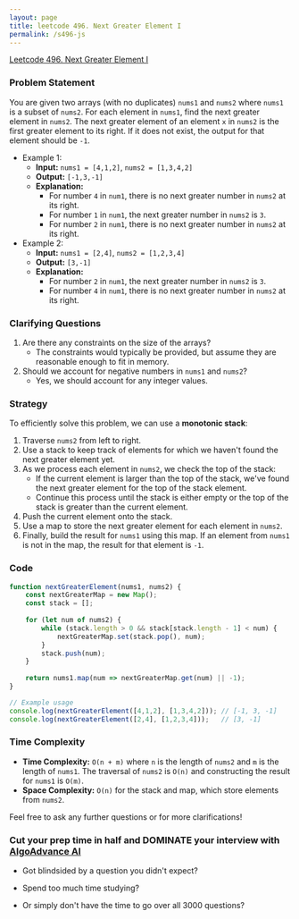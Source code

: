 ```yaml
---
layout: page
title: leetcode 496. Next Greater Element I
permalink: /s496-js
---
```

[Leetcode 496. Next Greater Element I](https://algoadvance.github.io/algoadvance/l496)
### Problem Statement
You are given two arrays (with no duplicates) `nums1` and `nums2` where `nums1` is a subset of `nums2`. For each element in `nums1`, find the next greater element in `nums2`. The next greater element of an element `x` in `nums2` is the first greater element to its right. If it does not exist, the output for that element should be `-1`.

- Example 1:
    - **Input:** `nums1 = [4,1,2]`, `nums2 = [1,3,4,2]`
    - **Output:** `[-1,3,-1]`
    - **Explanation:**
        - For number `4` in `num1`, there is no next greater number in `nums2` at its right.
        - For number `1` in `num1`, the next greater number in `nums2` is `3`.
        - For number `2` in `num1`, there is no next greater number in `nums2` at its right.
- Example 2:
    - **Input:** `nums1 = [2,4]`, `nums2 = [1,2,3,4]`
    - **Output:** `[3,-1]`
    - **Explanation:**
        - For number `2` in `num1`, the next greater number in `nums2` is `3`.
        - For number `4` in `num1`, there is no next greater number in `nums2` at its right.

### Clarifying Questions
1. Are there any constraints on the size of the arrays?
    - The constraints would typically be provided, but assume they are reasonable enough to fit in memory.
2. Should we account for negative numbers in `nums1` and `nums2`?
    - Yes, we should account for any integer values.

### Strategy
To efficiently solve this problem, we can use a **monotonic stack**:
1. Traverse `nums2` from left to right.
2. Use a stack to keep track of elements for which we haven't found the next greater element yet.
3. As we process each element in `nums2`, we check the top of the stack:
    - If the current element is larger than the top of the stack, we've found the next greater element for the top of the stack element.
    - Continue this process until the stack is either empty or the top of the stack is greater than the current element.
4. Push the current element onto the stack.
5. Use a map to store the next greater element for each element in `nums2`.
6. Finally, build the result for `nums1` using this map. If an element from `nums1` is not in the map, the result for that element is `-1`.

### Code
```javascript
function nextGreaterElement(nums1, nums2) {
    const nextGreaterMap = new Map();
    const stack = [];
    
    for (let num of nums2) {
        while (stack.length > 0 && stack[stack.length - 1] < num) {
            nextGreaterMap.set(stack.pop(), num);
        }
        stack.push(num);
    }
    
    return nums1.map(num => nextGreaterMap.get(num) || -1);
}

// Example usage
console.log(nextGreaterElement([4,1,2], [1,3,4,2])); // [-1, 3, -1]
console.log(nextGreaterElement([2,4], [1,2,3,4]));   // [3, -1]
```

### Time Complexity
- **Time Complexity:** `O(n + m)` where `n` is the length of `nums2` and `m` is the length of `nums1`. The traversal of `nums2` is `O(n)` and constructing the result for `nums1` is `O(m)`.
- **Space Complexity:** `O(n)` for the stack and map, which store elements from `nums2`.

Feel free to ask any further questions or for more clarifications!


### Cut your prep time in half and DOMINATE your interview with [AlgoAdvance AI](https://algoAdvance.com)

- Got blindsided by a question you didn't expect?

- Spend too much time studying?

- Or simply don't have the time to go over all 3000 questions?

